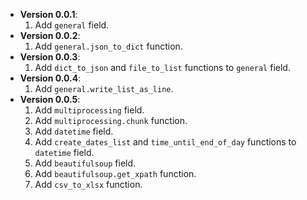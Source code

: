 + **Version 0.0.1**:
  1. Add `general` field.
+ **Version 0.0.2**:
  1. Add `general.json_to_dict` function.
+ **Version 0.0.3**:
  1. Add `dict_to_json` and `file_to_list` functions to `general` field.
+ **Version 0.0.4**:
  1. Add `general.write_list_as_line`.
+ **Version 0.0.5**:
  1. Add `multiprocessing` field.
  2. Add `multiprocessing.chunk` function.
  3. Add `datetime` field.
  4. Add `create_dates_list` and `time_until_end_of_day` functions to `datetime` field.
  5. Add `beautifulsoup` field.
  6. Add `beautifulsoup.get_xpath` function.
  7. Add `csv_to_xlsx` function.
